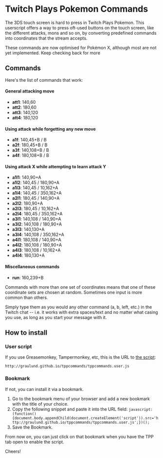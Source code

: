 # Twitch Plays Pokemon Commands

The 3DS touch screen is hard to press in Twitch Plays Pokemon. This userscript offers a way to press oft-used buttons on the touch screen, like the different attacks, mons and so on, by converting predefined commands into coordinates that the stream accepts.


These commands are now optimised for Pokémon X, although most are not yet implemented.  Keep checking back for more

## Commands
Here's the list of commands that work:

#### General attacking move
* **att1**: 140,60
* **att2**: 180,60
* **att3**: 140,120
* **att4**: 180,120

#### Using attack while forgetting any new move
* **a1f**: 140,45+B / B
* **a2f**: 180,45+B / B
* **a3f**: 140,108+B / B
* **a4f**: 180,108+B / B

#### Using attack X while attempting to learn attack Y
* **a1l1**: 140,90+A
* **a1l2**: 140,45 / 180,90+A
* **a1l3**: 140,45 / 10,162+A
* **a1l4**: 140,45 / 350,162+A
* **a2l1**: 180,45 / 140,90+A
* **a2l2**: 180,90+A
* **a2l3**: 180,45 / 10,162+A
* **a2l4**: 180,45 / 350,162+A
* **a3l1**: 140,108 / 140,90+A
* **a3l2**: 140,108 / 180,90+A
* **a3l3**: 140,130+A
* **a3l4**: 140,108 / 350,162+A
* **a4l1**: 180,108 / 140,90+A
* **a4l2**: 180,108 / 180,90+A
* **a4l3**: 180,108 / 10,162+A
* **a4l4**: 180,130+A

#### Miscellaneous commands
* **run**: 160,239+B

Commands with more than one set of coordinates means that one of these coordinate sets are chosen at random.  Sometimes one input is more common than others.

Simply type them as you would any other command (a, b, left, etc.) in the Twitch chat -- i.e. it works with extra spaces/text and no matter what casing you use, as long as you start your message with it.

## How to install

### User script

If you use Greasemonkey, Tampermonkey, etc, this is the URL to [the script](http://graulund.github.io/tppcommands/tppcommands.user.js):

`http://graulund.github.io/tppcommands/tppcommands.user.js`

### Bookmark

If not, you can install it via a bookmark.

1. Go to the bookmark menu of your browser and add a new bookmark with the title of your choice.
2. Copy the following snippet and paste it into the URL field: `javascript:(function(){document.body.appendChild(document.createElement('script')).src='http://graulund.github.io/tppcommands/tppcommands.user.js';})();`
3. Save the Bookmark.

From now on, you can just click on that bookmark when you have the TPP tab open to enable the script.

Cheers!
